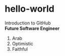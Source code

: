 # hello-world  
Introduction to GitHub  
**Future Software Engineer**  
1. Arab
2. Optimistic
3. Faithful
